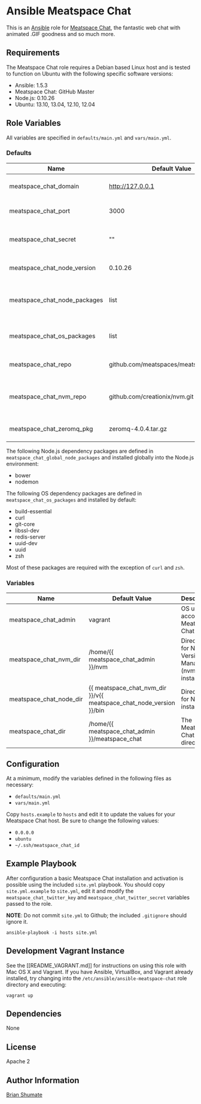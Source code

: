 # Ansible Meatspace Chat

This is an [Ansible](http://www.ansible.com/) role for
[Meatspace Chat](https://github.com/meatspaces/meatspace_chat), the fantastic
web chat with animated .GIF goodness and so much more.

## Requirements

The Meatspace Chat role requires a Debian based Linux host and is tested to
function on Ubuntu with the following specific software versions:

* Ansible: 1.5.3
* Meatspace Chat: GitHub Master
* Node.js: 0.10.26
* Ubuntu: 13.10, 13.04, 12.10, 12.04

## Role Variables

All variables are specified in `defaults/main.yml` and `vars/main.yml`.

### Defaults

| Name           | Default Value | Description                        |
| -------------- | ------------- | -----------------------------------|
| meatspace_chat_domain  | http://127.0.0.1 | URL for Meatspace Chat app |
| meatspace_chat_port | 3000 | TCP port for Meatspace Chat app |
| meatspace_chat_secret | "" | Meatspace Chat session secret |
| meatspace_chat_node_version | 0.10.26 | Preferred Node.js version |
| meatspace_chat_node_packages | list | List of Node.js dependency packages to install |
| meatspace_chat_os_packages | list | List of OS dependency packages to install |
| meatspace_chat_repo | github.com/meatspaces/meatspace_chat.git | Meatspace Chat GitHub repository |
| meatspace_chat_nvm_repo | github.com/creationix/nvm.git | Node Version Manager Github repository |
| meatspace_chat_zeromq_pkg | zeromq-4.0.4.tar.gz | ØMQ source package |

The following Node.js dependency packages are defined in
`meatspace_chat_global_node_packages` and installed globally into the Node.js
environment:

* bower
* nodemon

The following OS dependency packages are defined in
`meatspace_chat_os_packages` and installed by default:

* build-essential
* curl
* git-core
* libssl-dev
* redis-server
* uuid-dev
* uuid
* zsh

Most of these packages are required with the exception of `curl` and `zsh`.

### Variables

| Name           | Default Value | Description                        |
| -------------- | ------------- | -----------------------------------|
| meatspace_chat_admin    | vagrant       | OS user account of Meatspace Chat owner
| meatspace_chat_nvm_dir  | /home/{{ meatspace_chat_admin }}/nvm | Directory for Node Version Manager (nvm) installation |
| meatspace_chat_node_dir | {{ meatspace_chat_nvm_dir }}/v{{ meatspace_chat_node_version }}/bin | Directory for Node.js installation
| meatspace_chat_dir | /home/{{ meatspace_chat_admin }}/meatspace_chat | The Meatspace Chat root directory

## Configuration

At a minimum, modify the variables defined in the following files as
necessary:

* `defaults/main.yml`
* `vars/main.yml`

Copy `hosts.example` to `hosts` and edit it to update the values for your
Meatspace Chat host. Be sure to change the following values:

* `0.0.0.0`
* `ubuntu`
* `~/.ssh/meatspace_chat_id`

## Example Playbook

After configuration a basic Meatspace Chat installation and activation is possible
using the included `site.yml` playbook. You should copy `site.yml.example`
to `site.yml`, edit it and modify the `meatspace_chat_twitter_key` and
`meatspace_chat_twitter_secret` variables passed to the role.

**NOTE**: Do not commit `site.yml` to Github; the included `.gitignore`
should ignore it.

```
ansible-playbook -i hosts site.yml
```

## Development Vagrant Instance

See the [[README_VAGRANT.md]] for instructions on using this role with
Mac OS X and Vagrant. If you have Ansible, VirtualBox, and Vagrant already
installed, try changing into the `/etc/ansible/ansible-meatspace-chat` role
directory and executing:

```
vagrant up
```

## Dependencies

None

## License

Apache 2

## Author Information

[Brian Shumate](http://brianshumate.com)

